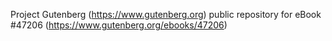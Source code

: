 Project Gutenberg (https://www.gutenberg.org) public repository for eBook #47206 (https://www.gutenberg.org/ebooks/47206)
